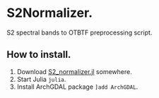 # S2Normalizer.
S2 spectral bands to OTBTF preprocessing script.
## How to install.
1. Download [S2_normalizer.jl](https://github.com/gottstaff/S2Normalizer/blob/main/S2_normalizer.jl) somewhere.
2. Start Julia `julia`.
3. Install ArchGDAL package `]add ArchGDAL`.
